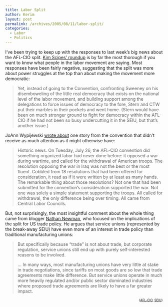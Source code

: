 ```yaml
---
title: Labor Split
author: Kerim
layout: post
permalink: /archives/2005/08/11/labor-split/
categories:
  - Labor
  - Politics
---
```

I&#8217;ve been trying to keep up with the responses to last week&#8217;s big news about the AFL-CIO split. <a href="http://mrzine.monthlyreview.org/scipes080805.html" onclick="_gaq.push(['_trackEvent', 'outbound-article', 'http://mrzine.monthlyreview.org/scipes080805.html', 'Kim Scipes&#8217; roundup']);" >Kim Scipes&#8217; roundup</a> is by far the most thorough if you want to know what people in the labor movement are saying. Most responses have been fairly negative, suggesting that the split was more about power struggles at the top than about making the movement more democratic:

> Yet, instead of going to the Convention, confronting Sweeney on his disemboweling of the little real democracy that exists on the national level of the labor movement, and building support among the delegations to force issues of democracy to the fore, Stern and CTW put their marbles in their pockets and went home. (Stern would have been on much stronger ground to fight for democracy within the AFL-CIO if he had not been so busy undercutting it in the SEIU, but that’s another issue.)

JoAnn Wypijewski <a href="http://www.counterpunch.com/jw07302005.html" onclick="_gaq.push(['_trackEvent', 'outbound-article', 'http://www.counterpunch.com/jw07302005.html', 'wrote about']);" >wrote about</a> one story from the convention that didn&#8217;t receive as much attention as it might otherwise have:

> Historic news. On Tuesday, July 26, the AFL-CIO convention did something organized labor had never done before: it opposed a war during wartime, and called for the withdrawal of American troops. The resolution opposing the war in Iraq was not the best or the most fluent. Cobbled from 18 resolutions that had been offered for consideration, it read as if it were written by at least as many hands. The remarkable thing about those resolutions? Not one that had been submitted for the convention&#8217;s consideration supported the war. Not one was solely a simple statement supporting the troops. All called for withdrawal, the only difference being over timing. All came from Central Labor Councils.

But, not surprisingly, the most insightful comment about the whole thing came from blogger <a href="http://houseoflabor.tpmcafe.com/story/2005/8/3/8417/55009" onclick="_gaq.push(['_trackEvent', 'outbound-article', 'http://houseoflabor.tpmcafe.com/story/2005/8/3/8417/55009', 'Nathan Newman']);" >Nathan Newman</a>, who focused on the implications of the split for US trade policy. He argues that service unions (represented by the break-away SEIU) have even more of an interest in trade policy than traditional manufacturing unions:

> But specifically because &#8220;trade&#8221; is not about trade, but corporate regulation, service unions still end up with purely self-interested reasons to be involved.
> 
> &#8230; In many ways, most manufacturing unions have very little at stake in trade negotiations, since tariffs on most goods are so low that trade agreements make little difference. But service unions operate in much more heavily regulated and/or public sector dominated industries where proposed trade agreements are likely to have a far greater impact.

<!-- technorati tags start -->

<div style="text-align:right;">
  <span style="font-size:x-small;">{<a href="http://technorati.com/tag/AFL-CIO" onclick="_gaq.push(['_trackEvent', 'outbound-article', 'http://technorati.com/tag/AFL-CIO', 'AFL-CIO']);"  rel="tag">AFL-CIO</a>, <a href="http://technorati.com/tag/SEIU" onclick="_gaq.push(['_trackEvent', 'outbound-article', 'http://technorati.com/tag/SEIU', 'SEIU']);"  rel="tag">SEIU</a>}</span>


<!-- technorati tags end -->

